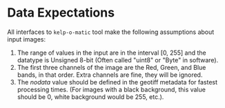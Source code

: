 # Data Expectations

All interfaces to `kelp-o-matic` tool make the following assumptions about input images:

1. The range of values in the input are in the interval [0, 255] and the datatype is Unsigned 8-bit (Often called "uint8" or "Byte" in software).
2. The first three channels of the image are the Red, Green, and Blue bands, in that order. Extra channels are fine, they will be ignored.
3. The *nodata* value should be defined in the geotiff metadata for fastest processing times.
   (For images with a black background, this value should be 0, white background would be 255, etc.).
